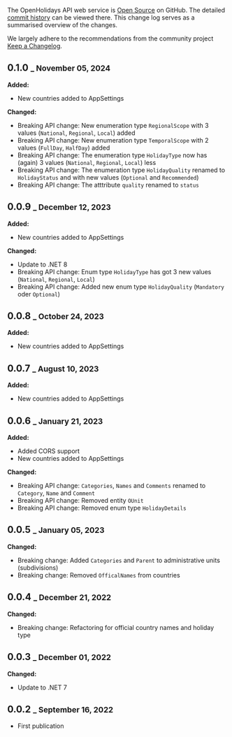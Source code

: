 The OpenHolidays API web service is [Open Source](https://github.com/openpotato/openholidaysapi) on GitHub.
The detailed [commit history](https://github.com/openpotato/openholidaysapi/commits/develop/) can be viewed there. This change log serves as a summarised overview of the changes.

We largely adhere to the recommendations from the community project [Keep a Changelog](https://keepachangelog.com).

## 0.1.0 <small>_ November 05, 2024</small>

**Added:**

+ New countries added to AppSettings

**Changed:**

+ Breaking API change: New enumeration type `RegionalScope` with 3 values (`National`, `Regional`, `Local`) added
+ Breaking API change: New enumeration type `TemporalScope` with 2 values (`FullDay`, `HalfDay`) added
+ Breaking API change: The enumeration type `HolidayType` now has (again) 3 values (`National`, `Regional`, `Local`) less
+ Breaking API change: The enumeration type `HolidayQuality` renamed to `HolidayStatus` and with new values (`Optional` and `Recommended`)
+ Breaking API change: The atttribute `quality` renamed to `status`

## 0.0.9 <small>_ December 12, 2023</small>

**Added:**

+ New countries added to AppSettings

**Changed:**

+ Update to .NET 8
+ Breaking API change: Enum type `HolidayType` has got 3 new values (`National`, `Regional`, `Local`)
+ Breaking API change: Added new enum type `HolidayQuality` (`Mandatory` oder `Optional`)

## 0.0.8 <small>_ October 24, 2023</small>

**Added:**

+ New countries added to AppSettings

## 0.0.7 <small>_ August 10, 2023</small>

**Added:**

+ New countries added to AppSettings

## 0.0.6 <small>_ January 21, 2023</small>

**Added:**

+ Added CORS support
+ New countries added to AppSettings

**Changed:**

+ Breaking API change: `Categories`, `Names` and `Comments` renamed to `Category`, `Name` and `Comment`
+ Breaking API change: Removed entity `OUnit`
+ Breaking API change: Removed enum type `HolidayDetails`

## 0.0.5 <small>_ January 05, 2023</small>

**Changed:**

+ Breaking change: Added `Categories` and `Parent` to administrative units (subdivisions)
+ Breaking change: Removed `OfficalNames` from countries

## 0.0.4 <small>_ December 21, 2022</small>

**Changed:**

+ Breaking change: Refactoring for official country names and holiday type

## 0.0.3 <small>_ December 01, 2022</small>

**Changed:**

+ Update to .NET 7

## 0.0.2 <small>_ September 16, 2022</small>

+ First publication

